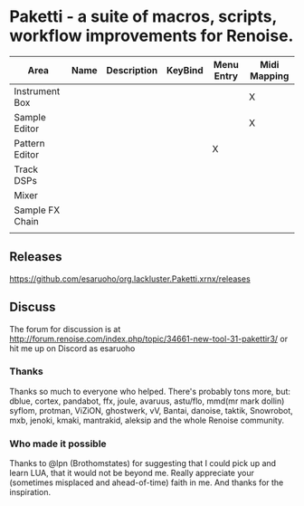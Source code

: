 # Paketti - a suite of macros, scripts, workflow improvements for Renoise.

| Area            | Name | Description | KeyBind | Menu Entry | Midi Mapping |
|-----------------|------|-------------|---------|------------|--------------|
| Instrument Box  |      |             |         |            |      X        |
| Sample Editor   |      |             |         |            |      X        |
| Pattern Editor  |      |             |         |      X      |              |
| Track DSPs      |      |             |         |            |              |
| Mixer           |      |             |         |            |              |
| Sample FX Chain |      |             |         |            |              |
|                 |      |             |         |            |              |

## Releases

https://github.com/esaruoho/org.lackluster.Paketti.xrnx/releases

## Discuss

The forum for discussion is at http://forum.renoise.com/index.php/topic/34661-new-tool-31-pakettir3/
or hit me up on Discord as esaruoho

### Thanks

Thanks so much to everyone who helped. There's probably tons more, but: dblue, cortex, pandabot, ffx, joule, avaruus, astu/flo, mmd(mr mark dollin) syflom, protman, ViZiON, ghostwerk, vV, Bantai, danoise, taktik, Snowrobot, mxb, jenoki, kmaki, mantrakid, aleksip and the whole Renoise community.

### Who made it possible

Thanks to @lpn (Brothomstates) for suggesting that I could pick up and learn LUA, that it would not be beyond me. Really appreciate
your (sometimes misplaced and ahead-of-time) faith in me. And thanks for the inspiration.
